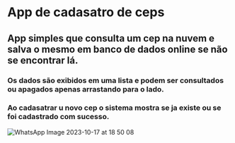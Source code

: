 # App de cadasatro de ceps
## App simples que consulta um cep na nuvem e salva o mesmo em banco de dados online se não se encontrar lá.
### Os dados são exibidos em uma lista e podem ser consultados ou apagados apenas arrastando para o lado.
### Ao cadasatrar u novo cep o sistema mostra se ja existe ou se foi cadastrado com sucesso.
![WhatsApp Image 2023-10-17 at 18 50 08](https://github.com/EdsonImp/cadastro-de-ceps/assets/94914899/437b1bde-d737-40d9-99d3-8f21f41dcf05)
